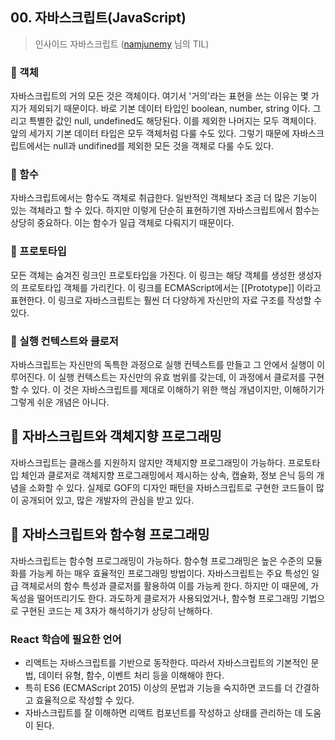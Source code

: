 ## 00. 자바스크립트(JavaScript)
> 인사이드 자바스크립트 ([namjunemy](https://github.com/namjunemy/TIL.git) 님의 TIL)

### 📌 객체 
자바스크립트의 거의 모든 것은 객체이다. 여기서 '거의'라는 표현을 쓰는 이유는 몇 가지가 제외되기 때문이다. 바로 기본 데이터 타입인 boolean, number, string 이다. 그리고 특별한 값인 null, undefined도 해당된다. 이를 제외한 나머지는 모두 객체이다. 앞의 세가지 기본 데이터 타입은 모두 객체처럼 다룰 수도 있다. 그렇기 때문에 자바스크립트에서는 null과 undifined를 제외한 모든 것을 객체로 다룰 수도 있다.

### 📌 함수
자바스크립트에서는 함수도 객체로 취급한다. 일반적인 객체보다 조금 더 많은 기능이 있는 객체라고 할 수 있다. 하지만 이렇게 단순히 표현하기엔 자바스크립트에서 함수는 상당히 중요하다. 이는 함수가 일급 객체로 다뤄지기 때문이다.

### 📌 프로토타입
모든 객체는 숨겨진 링크인 프로토타입을 가진다. 이 링크는 해당 객체를 생성한 생성자의 프로토타입 객체를 가리킨다. 이 링크를 ECMAScript에서는 [[Prototype]] 이라고 표현한다. 이 링크로 자바스크립트는 훨씬 더 다양하게 자신만의 자료 구조를 작성할 수 있다.

### 📌 실행 컨텍스트와 클로저
자바스크립트는 자신만의 독특한 과정으로 실행 컨텍스트를 만들고 그 안에서 실행이 이루어진다. 이 실행 컨텍스트는 자신만의 유효 범위를 갖는데, 이 과정에서 클로저를 구현할 수 있다. 이 것은 자바스크립트를 제대로 이해하기 위한 핵심 개념이지만, 이해하기가 그렇게 쉬운 개념은 아니다.

## 📌 자바스크립트와 객체지향 프로그래밍
자바스크립트는 클래스를 지원하지 않지만 객체지향 프로그래밍이 가능하다. 프로토타입 체인과 클로저로 객체지향 프로그래밍에서 제시하는 상속, 캡슐화, 정보 은닉 등의 개념을 소화할 수 있다. 실제로 GOF의 디자인 패턴을 자바스크립트로 구현한 코드들이 많이 공개되어 있고, 많은 개발자의 관심을 받고 있다.

## 📌 자바스크립트와 함수형 프로그래밍
자바스크립트는 함수형 프로그래밍이 가능하다. 함수형 프로그래밍은 높은 수준의 모듈화를 가능케 하는 매우 효율적인 프로그래밍 방법이다. 자바스크립트는 주요 특성인 일급 객체로서의 함수 특성과 클로저를 활용하여 이를 가능케 한다. 하지만 이 때문에, 가독성을 떨어뜨리기도 한다. 과도하게 클로저가 사용되었거나, 함수형 프로그래밍 기법으로 구현된 코드는 제 3자가 해석하기가 상당히 난해하다.


### React 학습에 필요한 언어
* 리액트는 자바스크립트를 기반으로 동작한다. 따라서 자바스크립트의 기본적인 문법, 데이터 유형, 함수, 이벤트 처리 등을 이해해야 한다.
* 특히 ES6 (ECMAScript 2015) 이상의 문법과 기능을 숙지하면 코드를 더 간결하고 효율적으로 작성할 수 있다.
* 자바스크립트를 잘 이해하면 리액트 컴포넌트를 작성하고 상태를 관리하는 데 도움이 된다.
